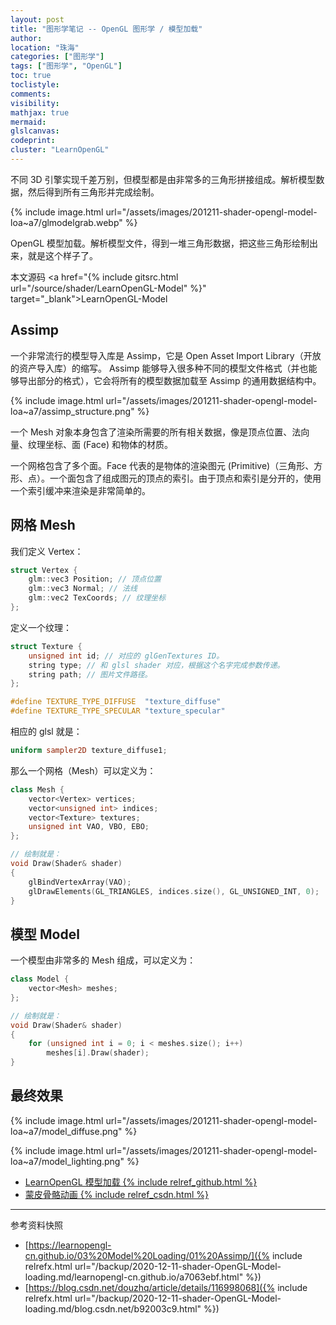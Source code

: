 ```yaml
---
layout: post
title: "图形学笔记 -- OpenGL 图形学 / 模型加载"
author:
location: "珠海"
categories: ["图形学"]
tags: ["图形学", "OpenGL"]
toc: true
toclistyle:
comments:
visibility:
mathjax: true
mermaid:
glslcanvas:
codeprint:
cluster: "LearnOpenGL"
---
```


不同 3D 引擎实现千差万别，但模型都是由非常多的三角形拼接组成。解析模型数据，然后得到所有三角形并完成绘制。

{% include image.html url="/assets/images/201211-shader-opengl-model-loa~a7/glmodelgrab.webp" %}

OpenGL 模型加载。解析模型文件，得到一堆三角形数据，把这些三角形绘制出来，就是这个样子了。

本文源码 <a href="{% include gitsrc.html url="/source/shader/LearnOpenGL-Model" %}" target="_blank">LearnOpenGL-Model</a>


## Assimp

一个非常流行的模型导入库是 Assimp，它是 Open Asset Import Library（开放的资产导入库）的缩写。
Assimp 能够导入很多种不同的模型文件格式（并也能够导出部分的格式），它会将所有的模型数据加载至 Assimp 的通用数据结构中。

{% include image.html url="/assets/images/201211-shader-opengl-model-loa~a7/assimp_structure.png" %}

一个 Mesh 对象本身包含了渲染所需要的所有相关数据，像是顶点位置、法向量、纹理坐标、面 (Face) 和物体的材质。

一个网格包含了多个面。Face 代表的是物体的渲染图元 (Primitive)（三角形、方形、点）。一个面包含了组成图元的顶点的索引。由于顶点和索引是分开的，使用一个索引缓冲来渲染是非常简单的。


## 网格 Mesh

我们定义 Vertex：

```cpp
struct Vertex {
    glm::vec3 Position; // 顶点位置
    glm::vec3 Normal; // 法线
    glm::vec2 TexCoords; // 纹理坐标
};
```

定义一个纹理：

```cpp
struct Texture {
    unsigned int id; // 对应的 glGenTextures ID。
    string type; // 和 glsl shader 对应，根据这个名字完成参数传递。
    string path; // 图片文件路径。
};

#define TEXTURE_TYPE_DIFFUSE  "texture_diffuse"
#define TEXTURE_TYPE_SPECULAR "texture_specular"
```

相应的 glsl 就是：

```glsl
uniform sampler2D texture_diffuse1;
```

那么一个网格（Mesh）可以定义为：

```cpp
class Mesh {
    vector<Vertex> vertices;
    vector<unsigned int> indices;
    vector<Texture> textures;
    unsigned int VAO, VBO, EBO;
};

// 绘制就是：
void Draw(Shader& shader)
{
    glBindVertexArray(VAO);
    glDrawElements(GL_TRIANGLES, indices.size(), GL_UNSIGNED_INT, 0);
}
```


## 模型 Model

一个模型由非常多的 Mesh 组成，可以定义为：

```cpp
class Model {
    vector<Mesh> meshes;
};

// 绘制就是：
void Draw(Shader& shader)
{
    for (unsigned int i = 0; i < meshes.size(); i++)
        meshes[i].Draw(shader);
}
```


## 最终效果

{% include image.html url="/assets/images/201211-shader-opengl-model-loa~a7/model_diffuse.png" %}

{% include image.html url="/assets/images/201211-shader-opengl-model-loa~a7/model_lighting.png" %}

* [LearnOpenGL 模型加载 {% include relref_github.html %}](https://learnopengl-cn.github.io/03%20Model%20Loading/01%20Assimp/)
* [蒙皮骨骼动画 {% include relref_csdn.html %}](https://blog.csdn.net/douzhq/article/details/116998068)

<hr class='reviewline'/>
<p class='reviewtip'><script type='text/javascript' src='{% include relref.html url="/assets/reviewjs/blogs/2020-12-11-shader-OpenGL-Model-loading.md.js" %}'></script></p>
<font class='ref_snapshot'>参考资料快照</font>

- [https://learnopengl-cn.github.io/03%20Model%20Loading/01%20Assimp/]({% include relrefx.html url="/backup/2020-12-11-shader-OpenGL-Model-loading.md/learnopengl-cn.github.io/a7063ebf.html" %})
- [https://blog.csdn.net/douzhq/article/details/116998068]({% include relrefx.html url="/backup/2020-12-11-shader-OpenGL-Model-loading.md/blog.csdn.net/b92003c9.html" %})
